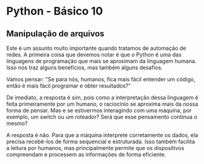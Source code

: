 # Python - Básico 10

## Manipulação de arquivos

Este é um assunto muito importante quando tratamos de automação de redes. A primeira coisa que devemos notar é que o Python é uma das linguagens de programação que mais se aproximam da linguagem humana. Isso nos traz alguns benefícios, mas também alguns desafios.  

Vamos pensar: "Se para nós, humanos, fica mais fácil entender um código, então é mais fácil programar e obter resultados?"  

De imediato, a resposta é sim, pois como a interpretação dessa linguagem é feita primeiramente por um humano, o raciocínio se aproxima mais da nossa forma de pensar. Mas e se estivermos interagindo com uma máquina, por exemplo, um switch ou um roteador? Será que esse pensamento continua o mesmo?  

A resposta é não. Para que a máquina interprete corretamente os dados, ela precisa recebê-los de forma sequencial e estruturada. Isso também facilita a leitura por humanos, mas principalmente permite que os dispositivos compreendam e processem as informações de forma eficiente.  